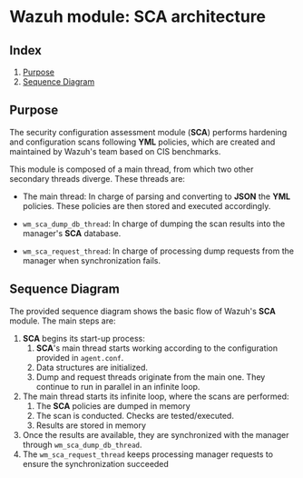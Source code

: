 <!---
Copyright (C) 2015-2021, Wazuh Inc.
Created by Wazuh, Inc. <info@wazuh.com>.
This program is free software; you can redistribute it and/or modify it under the terms of GPLv2
-->

# Wazuh module: SCA architecture
## Index
1. [Purpose](#purpose)
2. [Sequence Diagram](#sequence-diagram)

## Purpose
The security configuration assessment module (**SCA**) performs hardening and configuration scans following **YML** policies, which are created and maintained by Wazuh's team based on CIS benchmarks.

This module is composed of a main thread, from which two other secondary threads diverge. These threads are:

- The main thread: In charge of parsing and converting to **JSON** the **YML** policies. These policies are then stored and executed accordingly.

- `wm_sca_dump_db_thread`: In charge of dumping the scan results into the manager's **SCA** database.

- `wm_sca_request_thread`: In charge of processing dump requests from the manager when synchronization fails.

## Sequence Diagram
The provided sequence diagram shows the basic flow of Wazuh's **SCA** module. The main steps are:

1. **SCA** begins its start-up process:
    1. **SCA**'s main thread starts working according to the configuration provided in `agent.conf`.
    2. Data structures are initialized.
    3. Dump and request threads originate from the main one. They continue to run in parallel in an infinite loop.
2. The main thread starts its infinite loop, where the scans are performed:
    1. The **SCA** policies are dumped in memory
    2. The scan is conducted. Checks are tested/executed.
    3. Results are stored in memory
3. Once the results are available, they are synchronized with the manager through `wm_sca_dump_db_thread`.
4. The `wm_sca_request_thread` keeps processing manager requests to ensure the synchronization succeeded
